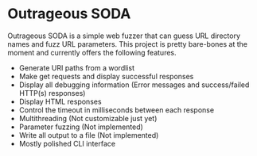 # Outrageous SODA

Outrageous SODA is a simple web fuzzer that can guess URL directory names and fuzz URL parameters.
This project is pretty bare-bones at the moment and currently offers the following features.

- Generate URI paths from a wordlist
- Make get requests and display successful responses
- Display all debugging information (Error messages and success/failed HTTP(s) responses)
- Display HTML responses
- Control the timeout in milliseconds between each response
- Multithreading (Not customizable just yet)
- Parameter fuzzing (Not implemented)
- Write all output to a file (Not implemented)
- Mostly polished CLI interface